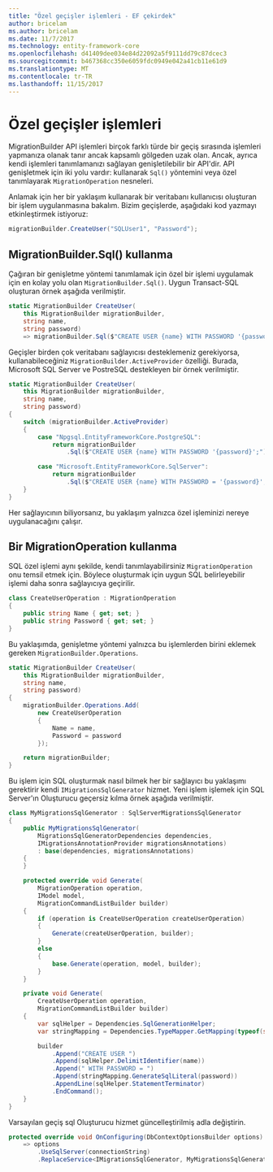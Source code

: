 ```yaml
---
title: "Özel geçişler işlemleri - EF çekirdek"
author: bricelam
ms.author: bricelam
ms.date: 11/7/2017
ms.technology: entity-framework-core
ms.openlocfilehash: d41409dee034e84d22092a5f9111dd79c87dcec3
ms.sourcegitcommit: b467368cc350e6059fdc0949e042a41cb11e61d9
ms.translationtype: MT
ms.contentlocale: tr-TR
ms.lasthandoff: 11/15/2017
---
```

<a name="custom-migrations-operations"></a>Özel geçişler işlemleri
============================
MigrationBuilder API işlemleri birçok farklı türde bir geçiş sırasında işlemleri yapmanıza olanak tanır ancak kapsamlı gölgeden uzak olan. Ancak, ayrıca kendi işlemleri tanımlamanızı sağlayan genişletilebilir bir API'dir. API genişletmek için iki yolu vardır: kullanarak `Sql()` yöntemini veya özel tanımlayarak `MigrationOperation` nesneleri.

Anlamak için her bir yaklaşım kullanarak bir veritabanı kullanıcısı oluşturan bir işlem uygulanmasına bakalım. Bizim geçişlerde, aşağıdaki kod yazmayı etkinleştirmek istiyoruz:

``` csharp
migrationBuilder.CreateUser("SQLUser1", "Password");
```

<a name="using-migrationbuildersql"></a>MigrationBuilder.Sql() kullanma
----------------------------
Çağıran bir genişletme yöntemi tanımlamak için özel bir işlemi uygulamak için en kolay yolu olan `MigrationBuilder.Sql()`.
Uygun Transact-SQL oluşturan örnek aşağıda verilmiştir.

``` csharp
static MigrationBuilder CreateUser(
    this MigrationBuilder migrationBuilder,
    string name,
    string password)
    => migrationBuilder.Sql($"CREATE USER {name} WITH PASSWORD '{password}';");
```

Geçişler birden çok veritabanı sağlayıcısı desteklemeniz gerekiyorsa, kullanabileceğiniz `MigrationBuilder.ActiveProvider` özelliği. Burada, Microsoft SQL Server ve PostreSQL destekleyen bir örnek verilmiştir.

``` csharp
static MigrationBuilder CreateUser(
    this MigrationBuilder migrationBuilder,
    string name,
    string password)
{
    switch (migrationBuilder.ActiveProvider)
    {
        case "Npgsql.EntityFrameworkCore.PostgreSQL":
            return migrationBuilder
                .Sql($"CREATE USER {name} WITH PASSWORD '{password}';");

        case "Microsoft.EntityFrameworkCore.SqlServer":
            return migrationBuilder
                .Sql($"CREATE USER {name} WITH PASSWORD = '{password}';");
    }
}
```

Her sağlayıcının biliyorsanız, bu yaklaşım yalnızca özel işleminizi nereye uygulanacağını çalışır.

<a name="using-a-migrationoperation"></a>Bir MigrationOperation kullanma
---------------------------
SQL özel işlemi aynı şekilde, kendi tanımlayabilirsiniz `MigrationOperation` onu temsil etmek için. Böylece oluşturmak için uygun SQL belirleyebilir işlemi daha sonra sağlayıcıya geçirilir.

``` csharp
class CreateUserOperation : MigrationOperation
{
    public string Name { get; set; }
    public string Password { get; set; }
}
```

Bu yaklaşımda, genişletme yöntemi yalnızca bu işlemlerden birini eklemek gereken `MigrationBuilder.Operations`.

``` csharp
static MigrationBuilder CreateUser(
    this MigrationBuilder migrationBuilder,
    string name,
    string password)
{
    migrationBuilder.Operations.Add(
        new CreateUserOperation
        {
            Name = name,
            Password = password
        });

    return migrationBuilder;
}
```

Bu işlem için SQL oluşturmak nasıl bilmek her bir sağlayıcı bu yaklaşımı gerektirir kendi `IMigrationsSqlGenerator` hizmet. Yeni işlem işlemek için SQL Server'ın Oluşturucu geçersiz kılma örnek aşağıda verilmiştir.

``` csharp
class MyMigrationsSqlGenerator : SqlServerMigrationsSqlGenerator
{
    public MyMigrationsSqlGenerator(
        MigrationsSqlGeneratorDependencies dependencies,
        IMigrationsAnnotationProvider migrationsAnnotations)
        : base(dependencies, migrationsAnnotations)
    {
    }

    protected override void Generate(
        MigrationOperation operation,
        IModel model,
        MigrationCommandListBuilder builder)
    {
        if (operation is CreateUserOperation createUserOperation)
        {
            Generate(createUserOperation, builder);
        }
        else
        {
            base.Generate(operation, model, builder);
        }
    }

    private void Generate(
        CreateUserOperation operation,
        MigrationCommandListBuilder builder)
    {
        var sqlHelper = Dependencies.SqlGenerationHelper;
        var stringMapping = Dependencies.TypeMapper.GetMapping(typeof(string));

        builder
            .Append("CREATE USER ")
            .Append(sqlHelper.DelimitIdentifier(name))
            .Append(" WITH PASSWORD = ")
            .Append(stringMapping.GenerateSqlLiteral(password))
            .AppendLine(sqlHelper.StatementTerminator)
            .EndCommand();
    }
}
```

Varsayılan geçiş sql Oluşturucu hizmet güncelleştirilmiş adla değiştirin.

``` csharp
protected override void OnConfiguring(DbContextOptionsBuilder options)
    => options
        .UseSqlServer(connectionString)
        .ReplaceService<IMigrationsSqlGenerator, MyMigrationsSqlGenerator>();
```
